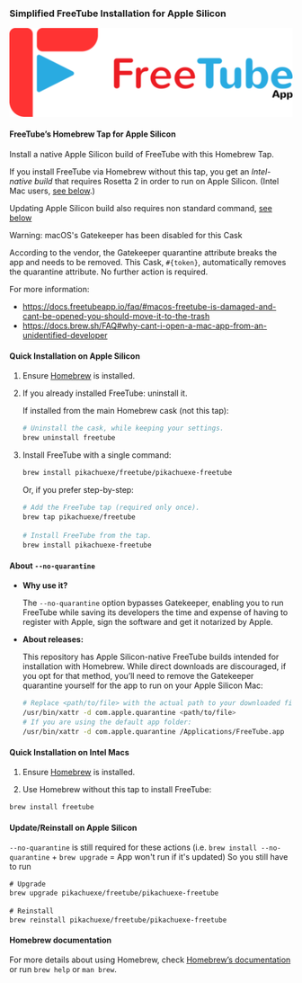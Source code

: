 ### Simplified FreeTube Installation for Apple Silicon

[![FreeTube](assets/logoColor.svg)](https://github.com/FreeTubeApp/FreeTube "https://github.com/FreeTubeApp/FreeTube")


#### FreeTube’s Homebrew Tap for Apple Silicon

Install a native Apple Silicon build of FreeTube with this Homebrew Tap.

If you install FreeTube via Homebrew without this tap, you get an _Intel-native build_ that requires Rosetta 2 in order to run on Apple Silicon.
(Intel Mac users, [see below](#intel-section).)

Updating Apple Silicon build also requires non standard command, [see below](#arm-update-section)


Warning: macOS's Gatekeeper has been disabled for this Cask

According to the vendor, the Gatekeeper quarantine attribute breaks the app and needs to be removed. This Cask, `#{token}`, automatically removes the quarantine attribute. No further action is required.

For more information:
- https://docs.freetubeapp.io/faq/#macos-freetube-is-damaged-and-cant-be-opened-you-should-move-it-to-the-trash
- https://docs.brew.sh/FAQ#why-cant-i-open-a-mac-app-from-an-unidentified-developer


#### Quick Installation on Apple Silicon

1. Ensure [Homebrew](https://brew.sh) is installed.

1. If you already installed FreeTube: uninstall it.

   If installed from the main Homebrew cask (not this tap):

    ```bash
    # Uninstall the cask, while keeping your settings.
    brew uninstall freetube
    ```

1. Install FreeTube with a single command:

    ```bash
    brew install pikachuexe/freetube/pikachuexe-freetube
    ```

    Or, if you prefer step-by-step:

    ```bash
    # Add the FreeTube tap (required only once).
    brew tap pikachuexe/freetube

    # Install FreeTube from the tap.
    brew install pikachuexe-freetube
    ```


#### About `--no-quarantine`

- **Why use it?**

  The `--no-quarantine` option bypasses Gatekeeper, enabling you to run FreeTube while saving its developers the time and expense of having to register with Apple, sign the software and get it notarized by Apple.

- **About releases:**

  This repository has Apple Silicon-native FreeTube builds intended for installation with Homebrew. While direct downloads are discouraged, if you opt for that method, you’ll need to remove the Gatekeeper quarantine yourself for the app to run on your Apple Silicon Mac:

  ```bash
  # Replace <path/to/file> with the actual path to your downloaded file.
  /usr/bin/xattr -d com.apple.quarantine <path/to/file>
  # If you are using the default app folder:
  /usr/bin/xattr -d com.apple.quarantine /Applications/FreeTube.app
  ```


<a name="intel-section"></a>
#### Quick Installation on Intel Macs

1. Ensure [Homebrew](https://brew.sh) is installed.

1. Use Homebrew without this tap to install FreeTube:

```bash
brew install freetube
```


<a name="arm-update-section"></a>
#### Update/Reinstall on Apple Silicon
`--no-quarantine` is still required for these actions (i.e. `brew install --no-quarantine` + `brew upgrade` = App won't run if it's updated)
So you still have to run
```shell
# Upgrade
brew upgrade pikachuexe/freetube/pikachuexe-freetube

# Reinstall
brew reinstall pikachuexe/freetube/pikachuexe-freetube
```


#### Homebrew documentation

For more details about using Homebrew, check [Homebrew’s documentation](https://docs.brew.sh) or run `brew help` or `man brew`.
